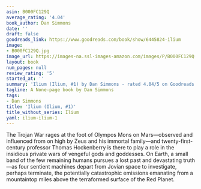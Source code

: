 ```yaml
---
asin: B000FC129Q
average_rating: '4.04'
book_author: Dan Simmons
date: ''
draft: false
goodreads_link: https://www.goodreads.com/book/show/6445824-ilium
image:
- B000FC129Q.jpg
image_url: https://images-na.ssl-images-amazon.com/images/P/B000FC129Q.01._SCLZZZZZZZ.jpg
layout: book
num_pages: null
review_rating: '5'
started_at: ''
summary: 'Ilium (Ilium, #1) by Dan Simmons - rated 4.04/5 on Goodreads'
tagline: A None-page book by Dan Simmons
tags:
- Dan Simmons
title: 'Ilium (Ilium, #1)'
title_without_series: Ilium
yaml: ilium-ilium-1
---
```


The Trojan War rages at the foot of Olympos Mons on Mars—observed and influenced from on high by Zeus and his immortal family—and twenty-first-century professor Thomas Hockenberry is there to play a role in the insidious private wars of vengeful gods and goddesses. On Earth, a small band of the few remaining humans pursues a lost past and devastating truth—as four sentient machines depart from Jovian space to investigate, perhaps terminate, the potentially catastrophic emissions emanating from a mountaintop miles above the terraformed surface of the Red Planet.